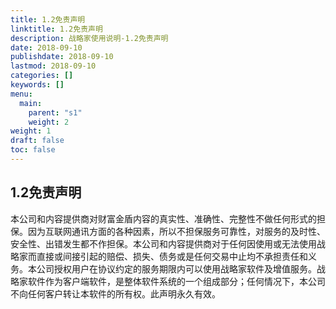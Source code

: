 ```yaml
---
title: 1.2免责声明
linktitle: 1.2免责声明
description: 战略家使用说明-1.2免责声明
date: 2018-09-10
publishdate: 2018-09-10
lastmod: 2018-09-10
categories: []
keywords: []
menu:
  main:
    parent: "s1"
    weight: 2
weight: 1
draft: false
toc: false
---
```

## 1.2免责声明

本公司和内容提供商对财富金盾内容的真实性、准确性、完整性不做任何形式的担保。因为互联网通讯方面的各种因素，所以不担保服务可靠性，对服务的及时性、安全性、出错发生都不作担保。本公司和内容提供商对于任何因使用或无法使用战略家而直接或间接引起的赔偿、损失、债务或是任何交易中止均不承担责任和义务。本公司授权用户在协议约定的服务期限内可以使用战略家软件及增值服务。战略家软件作为客户端软件，是整体软件系统的一个组成部分；任何情况下，本公司不向任何客户转让本软件的所有权。此声明永久有效。

